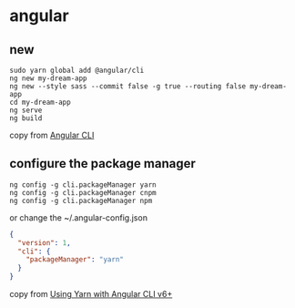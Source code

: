 # angular

## new

``` shell
sudo yarn global add @angular/cli
ng new my-dream-app
ng new --style sass --commit false -g true --routing false my-dream-app
cd my-dream-app
ng serve
ng build
```
copy from [Angular CLI](https://cli.angular.io/)

## configure the package manager

``` shell
ng config -g cli.packageManager yarn
ng config -g cli.packageManager cnpm
ng config -g cli.packageManager npm
```
or change the ~/.angular-config.json

``` json
{
  "version": 1,
  "cli": {
    "packageManager": "yarn"
  }
}
```
copy from [Using Yarn with Angular CLI v6+](https://medium.com/@beeman/using-yarn-with-angular-cli-v6-7f53a7678b93)

